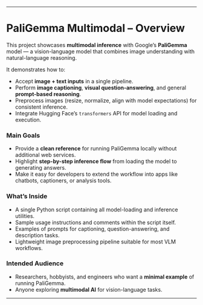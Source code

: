 
---

# PaliGemma Multimodal – Overview

This project showcases **multimodal inference** with Google’s **PaliGemma** model — a vision-language model that combines image understanding with natural-language reasoning.

It demonstrates how to:

* Accept **image + text inputs** in a single pipeline.
* Perform **image captioning**, **visual question-answering**, and general **prompt-based reasoning**.
* Preprocess images (resize, normalize, align with model expectations) for consistent inference.
* Integrate Hugging Face’s `transformers` API for model loading and execution.

### Main Goals

* Provide a **clean reference** for running PaliGemma locally without additional web services.
* Highlight **step-by-step inference flow** from loading the model to generating answers.
* Make it easy for developers to extend the workflow into apps like chatbots, captioners, or analysis tools.

### What’s Inside

* A single Python script containing all model-loading and inference utilities.
* Sample usage instructions and comments within the script itself.
* Examples of prompts for captioning, question-answering, and description tasks.
* Lightweight image preprocessing pipeline suitable for most VLM workflows.

### Intended Audience

* Researchers, hobbyists, and engineers who want a **minimal example** of running PaliGemma.
* Anyone exploring **multimodal AI** for vision-language tasks.

---
